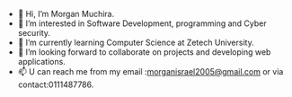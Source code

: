 - 👋 Hi, I’m Morgan Muchira.
- 👀 I’m interested in Software Development, programming and Cyber security.
- 🌱 I’m currently learning Computer Science at Zetech University.
- 💞️ I’m looking forward to collaborate on projects and developing web applications.
- 📫 U can reach me from my email :morganisrael2005@gmail.com or via contact:0111487786.

<!---
Morganmuchira925/Morganmuchira925 is a ✨ special ✨ repository because its `README.md` (this file) appears on your GitHub profile.
You can click the Preview link to take a look at your changes.
--->
